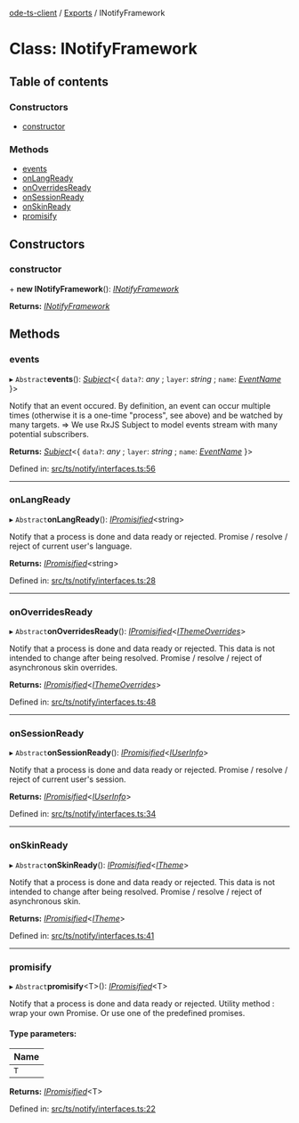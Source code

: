 [ode-ts-client](../README.md) / [Exports](../modules.md) / INotifyFramework

# Class: INotifyFramework

## Table of contents

### Constructors

- [constructor](inotifyframework.md#constructor)

### Methods

- [events](inotifyframework.md#events)
- [onLangReady](inotifyframework.md#onlangready)
- [onOverridesReady](inotifyframework.md#onoverridesready)
- [onSessionReady](inotifyframework.md#onsessionready)
- [onSkinReady](inotifyframework.md#onskinready)
- [promisify](inotifyframework.md#promisify)

## Constructors

### constructor

\+ **new INotifyFramework**(): [*INotifyFramework*](inotifyframework.md)

**Returns:** [*INotifyFramework*](inotifyframework.md)

## Methods

### events

▸ `Abstract`**events**(): [*Subject*](rxjs.subject.md)<{ `data?`: *any* ; `layer`: *string* ; `name`: [*EventName*](../modules.md#eventname)  }\>

Notify that an event occured.
By definition, an event can occur multiple times (otherwise it is a one-time "process", see above) and be watched by many targets.
=> We use RxJS Subject to model events stream with many potential subscribers.

**Returns:** [*Subject*](rxjs.subject.md)<{ `data?`: *any* ; `layer`: *string* ; `name`: [*EventName*](../modules.md#eventname)  }\>

Defined in: [src/ts/notify/interfaces.ts:56](https://github.com/opendigitaleducation/ode-ts-client/blob/b81969a/src/ts/notify/interfaces.ts#L56)

___

### onLangReady

▸ `Abstract`**onLangReady**(): [*IPromisified*](../interfaces/ipromisified.md)<string\>

Notify that a process is done and data ready or rejected.
Promise / resolve / reject of current user's language.

**Returns:** [*IPromisified*](../interfaces/ipromisified.md)<string\>

Defined in: [src/ts/notify/interfaces.ts:28](https://github.com/opendigitaleducation/ode-ts-client/blob/b81969a/src/ts/notify/interfaces.ts#L28)

___

### onOverridesReady

▸ `Abstract`**onOverridesReady**(): [*IPromisified*](../interfaces/ipromisified.md)<[*IThemeOverrides*](../modules.md#ithemeoverrides)\>

Notify that a process is done and data ready or rejected.
This data is not intended to change after being resolved.
Promise / resolve / reject of asynchronous skin overrides.

**Returns:** [*IPromisified*](../interfaces/ipromisified.md)<[*IThemeOverrides*](../modules.md#ithemeoverrides)\>

Defined in: [src/ts/notify/interfaces.ts:48](https://github.com/opendigitaleducation/ode-ts-client/blob/b81969a/src/ts/notify/interfaces.ts#L48)

___

### onSessionReady

▸ `Abstract`**onSessionReady**(): [*IPromisified*](../interfaces/ipromisified.md)<[*IUserInfo*](../interfaces/iuserinfo.md)\>

Notify that a process is done and data ready or rejected.
Promise / resolve / reject of current user's session.

**Returns:** [*IPromisified*](../interfaces/ipromisified.md)<[*IUserInfo*](../interfaces/iuserinfo.md)\>

Defined in: [src/ts/notify/interfaces.ts:34](https://github.com/opendigitaleducation/ode-ts-client/blob/b81969a/src/ts/notify/interfaces.ts#L34)

___

### onSkinReady

▸ `Abstract`**onSkinReady**(): [*IPromisified*](../interfaces/ipromisified.md)<[*ITheme*](../interfaces/itheme.md)\>

Notify that a process is done and data ready or rejected.
This data is not intended to change after being resolved.
Promise / resolve / reject of asynchronous skin.

**Returns:** [*IPromisified*](../interfaces/ipromisified.md)<[*ITheme*](../interfaces/itheme.md)\>

Defined in: [src/ts/notify/interfaces.ts:41](https://github.com/opendigitaleducation/ode-ts-client/blob/b81969a/src/ts/notify/interfaces.ts#L41)

___

### promisify

▸ `Abstract`**promisify**<T\>(): [*IPromisified*](../interfaces/ipromisified.md)<T\>

Notify that a process is done and data ready or rejected.
Utility method : wrap your own Promise.
Or use one of the predefined promises.

#### Type parameters:

Name |
:------ |
`T` |

**Returns:** [*IPromisified*](../interfaces/ipromisified.md)<T\>

Defined in: [src/ts/notify/interfaces.ts:22](https://github.com/opendigitaleducation/ode-ts-client/blob/b81969a/src/ts/notify/interfaces.ts#L22)
